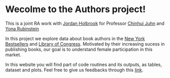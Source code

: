# Wecolme to the Authors project!

This is a joint RA work with [Jordan Holbrook](https://github.com/jordanholbrook) for Professor [Chinhui Juhn](https://uh.edu/~cjuhn/) and [Yona Rubinstein](https://www.lse.ac.uk/management/people/academic-staff/yrubinstein)

In this project we explore data about book authors in the [New York Bestsellers](https://www.nytimes.com/books/best-sellers/) and [Library of Congress](https://www.loc.gov). Motivated by their increasing sucess in publishing books, our goal is to understand female participation in this market.

In this website you will find part of code routines and its outputs, as tables, dataset and plots. Feel free to give us feedbacks through this [link](mailto:angelofgdsantos@gmail.com,jcholbro@central.uh.edu).

```{tableofcontents}
```
